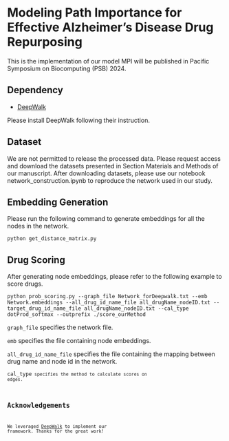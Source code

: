# Modeling Path Importance for Effective Alzheimer’s Disease Drug Repurposing

This is the implementation of our model MPI will be published in Pacific Symposium on Biocomputing (PSB) 2024.

## Dependency

- [DeepWalk](https://github.com/phanein/deepwalk)

Please install DeepWalk following their instruction.

## Dataset

We are not permitted to release the processed data. Please request access and download the datasets presented in Section Materials and Methods of our manuscript.
After downloading datasets, please use our notebook network_construction.ipynb to reproduce the network used in our study.

## Embedding Generation

Please run the following command to generate embeddings for all the nodes in the network.

`python get_distance_matrix.py`

## Drug Scoring

After generating node embeddings, please refer to the following example to score drugs.

`python prob_scoring.py --graph_file Network_forDeepwalk.txt --emb Network.embeddings --all_drug_id_name_file all_drugName_nodeID.txt --target_drug_id_name_file all_drugName_nodeID.txt --cal_type dotProd_softmax --outprefix ./score_ourMethod`

<code>graph\_file</code> specifies the network file.

<code>emb</code> specifies the file containing node embeddings.

<code>all\_drug\_id\_name\_file</code> specifies the file containing the mapping between drug name and node id in the network.

<code>cal\_type<code> specifies the method to calculate scores on edges.

## Acknowledgements

We leveraged [DeepWalk](https://github.com/phanein/deepwalk) to implement our framework. Thanks for the great work!
